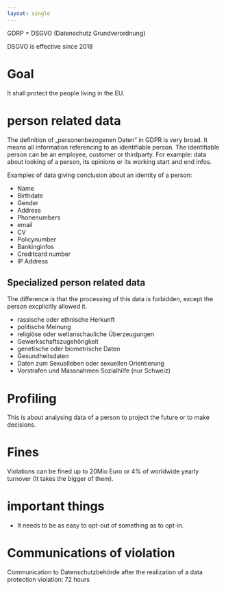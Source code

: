 ```yaml
---
layout: single
---
```


GDRP = DSGVO (Datenschutz Grundverordnung) 

DSGVO is effective since 2018

# Goal
It shall protect the people living in the EU.

# person related data

The definition of „personenbezogenen Daten“ in GDPR is very broad. 
It means all information referencing to an identifiable person. The identifiable person can be an employee, customer or thirdparty.
For example: data about looking of a person, its opinions or its working start and end infos. 

Examples of data giving conclusion about an identity of a person:

* Name
* Birthdate
* Gender
* Address
* Phonenumbers
* email
* CV
* Policynumber
* Bankinginfos
* Creditcard number
* IP Address

## Specialized person related data
The difference is that the processing of this data is forbidden, except the person excplicitly allowed it. 

* rassische oder ethnische Herkunft
* politische Meinung
* religiöse oder weltanschauliche Überzeugungen
* Gewerkschaftszugehörigkeit
* genetische oder biometrische Daten
* Gesundheitsdaten
* Daten zum Sexualleben oder sexuellen Orientierung
* Vorstrafen und Massnahmen Sozialhilfe (nur Schweiz)

# Profiling
This is about analysing data of a person to project the future or to make decisions.

# Fines
Violations can be fined up to 20Mio Euro or 4% of worldwide yearly turnover (It takes the bigger of them).


# important things

* It needs to be as easy to opt-out of something as to opt-in.

# Communications of violation
Communication to Datenschutzbehörde after the realization of a data protection violation: 72 hours
